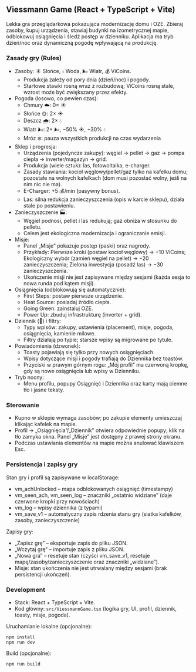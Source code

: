 ## Viessmann Game (React + TypeScript + Vite)

Lekka gra przeglądarkowa pokazująca modernizację domu i OZE. Zbieraj zasoby, kupuj urządzenia, stawiaj budynki na izometrycznej mapie, odblokowuj osiągnięcia i śledź postęp w dzienniku. Aplikacja ma tryb dzień/noc oraz dynamiczną pogodę wpływającą na produkcję.

### Zasady gry (Rules)

- Zasoby: ☀️ Słońce, 💧 Woda, 🌬️ Wiatr, 💰 ViCoins.
  - Produkcja zależy od pory dnia (dzień/noc) i pogody.
  - Startowe stawki rosną wraz z rozbudową; ViCoins rosną stale, wzrost może być zwiększany przez efekty.
- Pogoda (losowo, co pewien czas):
  - Chmury ☁️: 0× ☀️
  - Słońce 🌞: 2× ☀️
  - Deszcz 🌧️: 2× 💧
  - Wiatr 🌬️: 2× 🌬️, −50% ☀️, −30% 💧
  - Mróz ❄️: pauza wszystkich produkcji na czas wydarzenia
- Sklep i progresja:
  - Urządzenia (pojedyncze zakupy): węgiel → pellet → gaz → pompa ciepła → inverter/magazyn → grid.
  - Produkcja (wiele sztuk): las, fotowoltaika, e-charger.
  - Zasady stawiania: kocioł węglowy/pellet/gaz tylko na kafelku domu; pozostałe na wolnych kafelkach (dom musi pozostać wolny, jeśli na nim nic nie ma).
  - E-Charger: +5 💰/min (pasywny bonus).
  - Las: silna redukcja zanieczyszczenia (opis w karcie sklepu), działa stale po postawieniu.
- Zanieczyszczenie 🏭:
  - Węgiel podnosi, pellet i las redukują; gaz obniża w stosunku do pelletu.
  - Celem jest ekologiczna modernizacja i ograniczanie emisji.
- Misje:
  - Panel „Misje” pokazuje postęp (paski) oraz nagrody.
  - Przykłady: Pierwsze kroki (postaw kocioł węglowy) → +10 ViCoins; Ekologiczny wybór (zamień węgiel na pellet) → −20 zanieczyszczenia; Zielona inwestycja (posadź las) → −30 zanieczyszczenia.
  - Ukończenie misji nie jest zapisywane między sesjami (każda sesja to nowa runda pod kątem misji).
- Osiągnięcia (odblokowują się automatycznie):
  - First Steps: postaw pierwsze urządzenie.
  - Heat Source: posiadaj źródło ciepła.
  - Going Green: zainstaluj OZE.
  - Power Up: zbuduj infrastrukturę (inverter + grid).
- Dziennik (📝) i filtry:
  - Typy wpisów: zakupy, ustawienia (placement), misje, pogoda, osiągnięcia, kamienie milowe.
  - Filtry działają po typie; starsze wpisy są migrowane po tytule.
- Powiadomienia (dzwonek):
  - Toasty pojawiają się tylko przy nowych osiągnięciach.
  - Wpisy dotyczące misji i pogody trafiają do Dziennika bez toastów.
  - Przyciski w prawym górnym rogu: „Mój profil” ma czerwoną kropkę, gdy są nowe osiągnięcia lub wpisy w Dzienniku.
- Tryb nocny:
  - Menu profilu, popupy Osiągnięć i Dziennika oraz karty mają ciemne tło i jasne teksty.

### Sterowanie

- Kupno w sklepie wymaga zasobów; po zakupie elementy umieszczaj klikając kafelek na mapie.
- Profil → „Osiągnięcia”/„Dziennik” otwiera odpowiednie popupy; klik na tło zamyka okna. Panel „Misje” jest dostępny z prawej strony ekranu.
- Podczas ustawiania elementów na mapie można anulować klawiszem Esc.

### Persistencja i zapisy gry

Stan gry i profil są zapisywane w localStorage:

- vm_achUnlocked – mapa odblokowanych osiągnięć (timestampy)
- vm_seen_ach, vm_seen_log – znaczniki „ostatnio widziane” (daje czerwone kropki przy nowościach)
- vm_log – wpisy dziennika (z typami)
- vm_save_v1 – automatyczny zapis rdzenia stanu gry (siatka kafelków, zasoby, zanieczyszczenie)

Zapisy gry:

- „Zapisz grę” – eksportuje zapis do pliku JSON.
- „Wczytaj grę” – importuje zapis z pliku JSON.
- „Nowa gra” – resetuje stan (czyści vm_save_v1, resetuje mapę/zasoby/zanieczyszczenie oraz znaczniki „widziane”).
- Misje: stan ukończenia nie jest utrwalany między sesjami (brak persistencji ukończeń).

### Development

- Stack: React + TypeScript + Vite.
- Kod główny: `src/ViessmannGame.tsx` (logika gry, UI, profil, dziennik, toasty, misje, pogoda).

Uruchamianie lokalne (opcjonalne):

```
npm install
npm run dev
```

Build (opcjonalne):

```
npm run build
```

